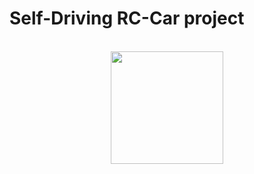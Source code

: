 # Self-Driving RC-Car project  

<br />
<div align="center"><img width="180" src ="https://raw.githubusercontent.com/germain-hug/Autonomous-RC-Car/master/images/controller.png" /></div>  
<br />  
